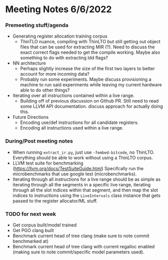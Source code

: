 # Meeting Notes 6/6/2022
### Premeeting stuff/agenda
- Generating register allocation training corpus
  - ThinTLO nuance, compiling with ThinLTO but still
  getting out object files that can be used for
  extracting MIR (?). Need to discuss the exact correct
  flags needed to get the compile working. Maybe
  also something to do with extracting ldd flags?
- NN architecture
  - Perhaps slightly increase the size of the first
  two layers to better account for more incoming data?
  - Probably run some experiments. Maybe discuss 
  provisioning a machine to run said experiments 
  while leaving my current hardware able to do
  other things?
- Iterating over all instructions contained within
a live range.
  - Building off of previous discussion on Github PR.
  Still need to read some LLVM API documentation. discuss
  approach for actually doing this.
- Future Directions
  - Encoding use/def instructions for all candidate
  registers.
  - Encoding all instructions used within a live range.
### During/Post meeting notes
- When running `extract_ir.py`, just use `-fembed-bitcode`, no ThinLTO.
Everything should be able to work without using a ThinLTO corpus.
- LLVM test suite for benchmarking (https://llvm.org/docs/TestSuiteGuide.html)
Specifcally run the microbenchmarks that use google test
(microbenchmarks).
- Iterating through all instructions for a live range should
be as simple as iterating through all the segments in
a specific live range, iterating through all the slot
indices within that segment, and then map the slot
indices to instructions using the `LiveIntervals` class
instance that gets passed to the register allocator/ML
stuff.
### TODO for next week
- Get corpus built/model trained
- Get PGO clang built
- Benchmark current head of tree clang (make sure to note 
commit benchmarked at)
- Benchmark current head of tree clang with current
regalloc enabled (making sure to note commit/specific
model parameters used).